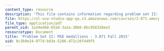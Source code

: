 ```yaml
---
content_type: resource
description: 'This file contains information regarding problem set II: MSE medallions.'
file: https://ol-ocw-studio-app-qa.s3.amazonaws.com/courses/3-071-amorphous-materials-fall-2015/0c3b9e24977db83e5286d72c26f449f5_MIT3_071F14_Problem_Set_II.pdf
file_type: application/pdf
parent_uid: 1a34ed68-65a9-3a2a-3866-8bc958328ee3
resourcetype: Document
title: 'Problem Set II: MSE medallions - 3.071 Fall 2015'
uid: 0c3b9e24-977d-b83e-5286-d72c26f449f5
---
```


